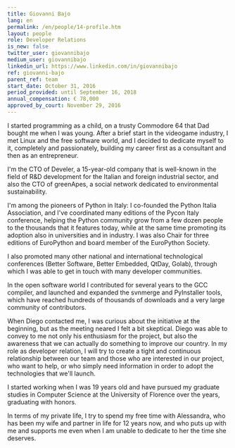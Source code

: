 ```yaml
---
title: Giovanni Bajo
lang: en
permalink: /en/people/14-profile.htm
layout: people
role: Developer Relations
is_new: false
twitter_user: giovannibajo
medium_user: giovannibajo
linkedin_url: https://www.linkedin.com/in/giovannibajo
ref: giovanni-bajo
parent_ref: team
start_date: October 31, 2016
period_provided: until September 16, 2018
annual_compensation: € 78,000
approved_by_court: November 29, 2016
---
```

I started programming as a child, on a trusty Commodore 64 that Dad bought me when I was young. After a brief start in the videogame industry, I met Linux and the free software world, and I decided to dedicate myself to it, completely and passionately, building my career first as a consultant and then as an entrepreneur.

I'm the CTO of Develer, a 15-year-old company that is well-known in the field of R&D development for the Italian and foreign industrial sector, and also the CTO of greenApes, a social network dedicated to environmental sustainability.

I'm among the pioneers of Python in Italy: I co-founded the Python Italia Association, and I've coordinated many editions of the Pycon Italy conference, helping the Python community grow from a few dozen people to the thousands that it features today, while at the same time promoting its adoption also in universities and in industry. I was also Chair for three editions of EuroPython and board member of the EuroPython Society.

I also promoted many other national and international technological conferences (Better Software, Better Embedded, QtDay, Golab), through which I was able to get in touch with many developer communities.

In the open software world I contributed for several years to the GCC compiler, and launched and expanded the svnmerge and PyInstaller tools, which have reached hundreds of thousands of downloads and a very large community of contributors.

When Diego contacted me, I was curious about the initiative at the beginning, but as the meeting neared I felt a bit skeptical. Diego was able to convey to me not only his enthusiasm for the project, but also the awareness that we can actually do something to improve our country. In my role as developer relation, I will try to create a tight and continuous relationship between our team and those who are interested in our project, who want to help, or who simply need information in order to adopt the technologies that we'll launch.

I started working when I was 19 years old and have pursued my graduate studies in Computer Science at the University of Florence over the years, graduating with honors.

In terms of my private life, I try to spend my free time with Alessandra, who has been my wife and partner in life for 12 years now, and who puts up with me and supports me even when I am unable to dedicate to her the time she deserves.

